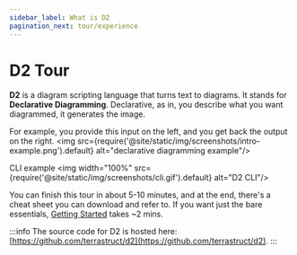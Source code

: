 ```yaml
---
sidebar_label: What is D2
pagination_next: tour/experience
---
```

# D2 Tour

**D2** is a diagram scripting language that turns text to diagrams. It stands for
**Declarative Diagramming**. Declarative, as in, you describe what you want diagrammed, it
generates the image.

For example, you provide this input on the left, and you get back the output on the right.
<img src={require('@site/static/img/screenshots/intro-example.png').default}
alt="declarative diagramming example"/>

CLI example
<img width="100%" src={require('@site/static/img/screenshots/cli.gif').default}
alt="D2 CLI"/>

You can finish this tour in about 5-10 minutes, and at the end, there's a cheat sheet you
can download and refer to. If you want just the bare essentials, <a
href="/tour/hello-world">Getting Started</a> takes
~2 mins.

:::info
The source code for D2 is hosted here:
[https://github.com/terrastruct/d2](https://github.com/terrastruct/d2).
:::

